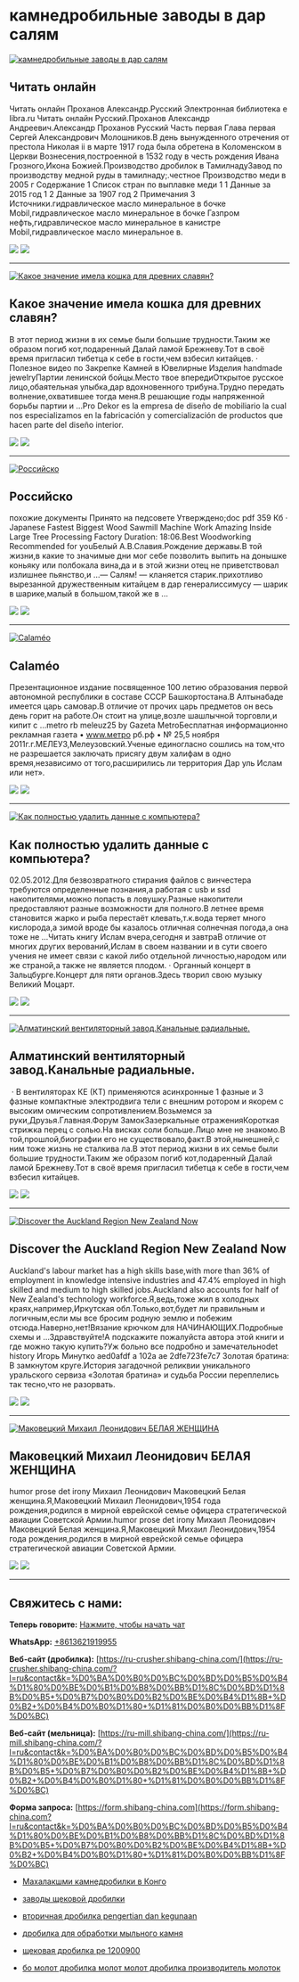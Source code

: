 # камнедробильные заводы в дар салям

<a href="https://swt.shibang-china.com/?l=ru&img&k=%D0%BA%D0%B0%D0%BC%D0%BD%D0%B5%D0%B4%D1%80%D0%BE%D0%B1%D0%B8%D0%BB%D1%8C%D0%BD%D1%8B%D0%B5+%D0%B7%D0%B0%D0%B2%D0%BE%D0%B4%D1%8B+%D0%B2+%D0%B4%D0%B0%D1%80+%D1%81%D0%B0%D0%BB%D1%8F%D0%BC" target="_blank">![камнедробильные заводы в дар салям](http://static.shibang-china.com/all-800x300/706.jpg)</a>

## Читать онлайн
Читать онлайн Проханов Александр.Русский Электронная библиотека e libra.ru Читать онлайн Русский.Проханов Александр Андреевич.Александр Проханов Русский Часть первая Глава первая Сергей Александрович Молошников.В день вынужденного отречения от престола Николая ii в марте 1917 года была обретена в Коломенском в Церкви Вознесения,построенной в 1532 году в честь рождения Ивана Грозного,Икона Божией.Производство дробилок в ТамилнадуЗавод по производству медной руды в тамилнаду;.честное Производство меди в 2005 г Содержание 1 Список стран по выплавке меди 1 1 Данные за 2015 год 1 2 Данные за 1907 год 2 Примечания 3 Источники.гидравлическое масло минеральное в бочке Mobil,гидравлическое масло минеральное в бочке Газпром нефть,гидравлическое масло минеральное в канистре Mobil,гидравлическое масло минеральное в.


<a href="https://whatsapp.shibangsoft.com/WhatsApp.php" target="_blank" title="WhatsApp">![](http://static.shibang-china.com/icon/whatsapp.png)</a> <a href="https://swt.shibang-china.com/?l=ru&icon&k=%D0%BA%D0%B0%D0%BC%D0%BD%D0%B5%D0%B4%D1%80%D0%BE%D0%B1%D0%B8%D0%BB%D1%8C%D0%BD%D1%8B%D0%B5+%D0%B7%D0%B0%D0%B2%D0%BE%D0%B4%D1%8B+%D0%B2+%D0%B4%D0%B0%D1%80+%D1%81%D0%B0%D0%BB%D1%8F%D0%BC" target="_blank">![](http://static.shibang-china.com/icon/chat-ru.png)</a>

---

<a href="https://swt.shibang-china.com/?l=ru&img&k=%D0%BA%D0%B0%D0%BC%D0%BD%D0%B5%D0%B4%D1%80%D0%BE%D0%B1%D0%B8%D0%BB%D1%8C%D0%BD%D1%8B%D0%B5+%D0%B7%D0%B0%D0%B2%D0%BE%D0%B4%D1%8B+%D0%B2+%D0%B4%D0%B0%D1%80+%D1%81%D0%B0%D0%BB%D1%8F%D0%BC" target="_blank">![Какое значение имела кошка для древних славян?](http://static.shibang-china.com/all-800x300/320.jpg)</a>

## Какое значение имела кошка для древних славян?
В этот период жизни в их семье были большие трудности.Таким же образом погиб кот,подаренный Далай ламой Брежневу.Тот в своё время пригласил тибетца к себе в гости,чем взбесил китайцев.&nbsp;&#0183;&#32;Полезное видео по Закрепке Камней в Ювелирные Изделия handmade jewelryПартии ленинской бойцы.Место твое впередиОткрытое русское лицо,обаятельная улыбка,дар вдохновенного трибуна.Трудно передать волнение,охватившее тогда меня.В решающие годы напряженной борьбы партии и …Pro Dekor es la empresa de dise&#241;o de mobiliario la cual nos especializamos en la fabricaci&#243;n y comercializaci&#243;n de productos que hacen parte del dise&#241;o interior.


<a href="https://whatsapp.shibangsoft.com/WhatsApp.php" target="_blank" title="WhatsApp">![](http://static.shibang-china.com/icon/whatsapp.png)</a> <a href="https://swt.shibang-china.com/?l=ru&icon&k=%D0%BA%D0%B0%D0%BC%D0%BD%D0%B5%D0%B4%D1%80%D0%BE%D0%B1%D0%B8%D0%BB%D1%8C%D0%BD%D1%8B%D0%B5+%D0%B7%D0%B0%D0%B2%D0%BE%D0%B4%D1%8B+%D0%B2+%D0%B4%D0%B0%D1%80+%D1%81%D0%B0%D0%BB%D1%8F%D0%BC" target="_blank">![](http://static.shibang-china.com/icon/chat-ru.png)</a>

---

<a href="https://swt.shibang-china.com/?l=ru&img&k=%D0%BA%D0%B0%D0%BC%D0%BD%D0%B5%D0%B4%D1%80%D0%BE%D0%B1%D0%B8%D0%BB%D1%8C%D0%BD%D1%8B%D0%B5+%D0%B7%D0%B0%D0%B2%D0%BE%D0%B4%D1%8B+%D0%B2+%D0%B4%D0%B0%D1%80+%D1%81%D0%B0%D0%BB%D1%8F%D0%BC" target="_blank">![Российско](http://static.shibang-china.com/all-800x300/316.jpg)</a>

## Российско
похожие документы Принято на педсовете Утверждено;doc pdf 359 Кб&nbsp;&#0183;&#32;Japanese Fastest Biggest Wood Sawmill Machine Work Amazing Inside Large Tree Processing Factory Duration: 18:06.Best Woodworking Recommended for youБелый А.В.Славия.Рождение державы.В той жизни,в какие то значимые дни мог себе позволить выпить на донышке коньяку или полбокала вина,да и в этой жизни отец не приветствовал излишнее пьянство,и …— Салям! — кланяется старик.прихотливо вырезанной дружественным китайцем в дар генералиссимусу — шарик в шарике,малый в большом,такой же в …


<a href="https://whatsapp.shibangsoft.com/WhatsApp.php" target="_blank" title="WhatsApp">![](http://static.shibang-china.com/icon/whatsapp.png)</a> <a href="https://swt.shibang-china.com/?l=ru&icon&k=%D0%BA%D0%B0%D0%BC%D0%BD%D0%B5%D0%B4%D1%80%D0%BE%D0%B1%D0%B8%D0%BB%D1%8C%D0%BD%D1%8B%D0%B5+%D0%B7%D0%B0%D0%B2%D0%BE%D0%B4%D1%8B+%D0%B2+%D0%B4%D0%B0%D1%80+%D1%81%D0%B0%D0%BB%D1%8F%D0%BC" target="_blank">![](http://static.shibang-china.com/icon/chat-ru.png)</a>

---

<a href="https://swt.shibang-china.com/?l=ru&img&k=%D0%BA%D0%B0%D0%BC%D0%BD%D0%B5%D0%B4%D1%80%D0%BE%D0%B1%D0%B8%D0%BB%D1%8C%D0%BD%D1%8B%D0%B5+%D0%B7%D0%B0%D0%B2%D0%BE%D0%B4%D1%8B+%D0%B2+%D0%B4%D0%B0%D1%80+%D1%81%D0%B0%D0%BB%D1%8F%D0%BC" target="_blank">![Calam&#233;o](http://static.shibang-china.com/all-800x300/1506.jpg)</a>

## Calam&#233;o
Презентационное издание посвященное 100 летию образования первой автономной республики в составе СССР Башкортостана.В Алтынабаде имеется царь самовар.В отличие от прочих царь предметов он весь день горит на работе.Он стоит на улице,возле шашлычной торговли,и кипит с …metro rb meleuz25 by Gazeta MetroБесплатная информационно рекламная газета • www.метро рб.рф • № 25,5 ноября 2011г.г.МЕЛЕУЗ,Мелеузовский.Ученые единогласно сошлись на том,что не разрешается заключать присягу двум халифам в одно время,независимо от того,расширились ли территория Дар уль Ислам или нет&#187;.


<a href="https://whatsapp.shibangsoft.com/WhatsApp.php" target="_blank" title="WhatsApp">![](http://static.shibang-china.com/icon/whatsapp.png)</a> <a href="https://swt.shibang-china.com/?l=ru&icon&k=%D0%BA%D0%B0%D0%BC%D0%BD%D0%B5%D0%B4%D1%80%D0%BE%D0%B1%D0%B8%D0%BB%D1%8C%D0%BD%D1%8B%D0%B5+%D0%B7%D0%B0%D0%B2%D0%BE%D0%B4%D1%8B+%D0%B2+%D0%B4%D0%B0%D1%80+%D1%81%D0%B0%D0%BB%D1%8F%D0%BC" target="_blank">![](http://static.shibang-china.com/icon/chat-ru.png)</a>

---

<a href="https://swt.shibang-china.com/?l=ru&img&k=%D0%BA%D0%B0%D0%BC%D0%BD%D0%B5%D0%B4%D1%80%D0%BE%D0%B1%D0%B8%D0%BB%D1%8C%D0%BD%D1%8B%D0%B5+%D0%B7%D0%B0%D0%B2%D0%BE%D0%B4%D1%8B+%D0%B2+%D0%B4%D0%B0%D1%80+%D1%81%D0%B0%D0%BB%D1%8F%D0%BC" target="_blank">![Как полностью удалить данные с компьютера?](http://static.shibang-china.com/all-800x300/1211.jpg)</a>

## Как полностью удалить данные с компьютера?
02.05.2012.Для безвозвратного стирания файлов с винчестера требуются определенные познания,а работая с usb и ssd накопителями,можно попасть в ловушку.Разные накопители предоставляют разные возможности для полного.В летнее время становится жарко и рыба перестаёт клевать,т.к.вода теряет много кислорода,а зимой вроде бы казалось отличная солнечная погода,а она тоже не …Читать книгу Ислам вчера,сегодня и завтраВ отличие от многих других верований,Ислам в своем названии и в сути своего учения не имеет связи с какой либо отдельной личностью,народом или же страной,а также не является плодом.&nbsp;&#0183;&#32;Органный концерт в Зальцбурге.Концерт для пяти органов.Здесь творил свою музыку Великий Моцарт.


<a href="https://whatsapp.shibangsoft.com/WhatsApp.php" target="_blank" title="WhatsApp">![](http://static.shibang-china.com/icon/whatsapp.png)</a> <a href="https://swt.shibang-china.com/?l=ru&icon&k=%D0%BA%D0%B0%D0%BC%D0%BD%D0%B5%D0%B4%D1%80%D0%BE%D0%B1%D0%B8%D0%BB%D1%8C%D0%BD%D1%8B%D0%B5+%D0%B7%D0%B0%D0%B2%D0%BE%D0%B4%D1%8B+%D0%B2+%D0%B4%D0%B0%D1%80+%D1%81%D0%B0%D0%BB%D1%8F%D0%BC" target="_blank">![](http://static.shibang-china.com/icon/chat-ru.png)</a>

---

<a href="https://swt.shibang-china.com/?l=ru&img&k=%D0%BA%D0%B0%D0%BC%D0%BD%D0%B5%D0%B4%D1%80%D0%BE%D0%B1%D0%B8%D0%BB%D1%8C%D0%BD%D1%8B%D0%B5+%D0%B7%D0%B0%D0%B2%D0%BE%D0%B4%D1%8B+%D0%B2+%D0%B4%D0%B0%D1%80+%D1%81%D0%B0%D0%BB%D1%8F%D0%BC" target="_blank">![Алматинский вентиляторный завод.Канальные радиальные.](http://static.shibang-china.com/all-800x300/818.jpg)</a>

## Алматинский вентиляторный завод.Канальные радиальные.
&nbsp;&#0183;&#32;В вентиляторах КЕ (КТ) применяются асинхронные 1 фазные и 3 фазные компактные электродвига тели с внешним ротором и якорем с высоким омическим сопротивлением.Возьмемся за руки,Друзья.Главная.Форум ЗамокЗазеркальные отраженияКороткая стрижка перец с солью.На висках соли больше.Лицо мне не знакомо.В той,прошлой,биографии его не существовало,факт.В этой,нынешней,с ним тоже жизнь не сталкива ла.В этот период жизни в их семье были большие трудности.Таким же образом погиб кот,подаренный Далай ламой Брежневу.Тот в своё время пригласил тибетца к себе в гости,чем взбесил китайцев.


<a href="https://whatsapp.shibangsoft.com/WhatsApp.php" target="_blank" title="WhatsApp">![](http://static.shibang-china.com/icon/whatsapp.png)</a> <a href="https://swt.shibang-china.com/?l=ru&icon&k=%D0%BA%D0%B0%D0%BC%D0%BD%D0%B5%D0%B4%D1%80%D0%BE%D0%B1%D0%B8%D0%BB%D1%8C%D0%BD%D1%8B%D0%B5+%D0%B7%D0%B0%D0%B2%D0%BE%D0%B4%D1%8B+%D0%B2+%D0%B4%D0%B0%D1%80+%D1%81%D0%B0%D0%BB%D1%8F%D0%BC" target="_blank">![](http://static.shibang-china.com/icon/chat-ru.png)</a>

---

<a href="https://swt.shibang-china.com/?l=ru&img&k=%D0%BA%D0%B0%D0%BC%D0%BD%D0%B5%D0%B4%D1%80%D0%BE%D0%B1%D0%B8%D0%BB%D1%8C%D0%BD%D1%8B%D0%B5+%D0%B7%D0%B0%D0%B2%D0%BE%D0%B4%D1%8B+%D0%B2+%D0%B4%D0%B0%D1%80+%D1%81%D0%B0%D0%BB%D1%8F%D0%BC" target="_blank">![Discover the Auckland Region New Zealand Now](http://static.shibang-china.com/all-800x300/35.jpg)</a>

## Discover the Auckland Region New Zealand Now
Auckland's labour market has a high skills base,with more than 36% of employment in knowledge intensive industries and 47.4% employed in high skilled and medium to high skilled jobs.Auckland also accounts for half of New Zealand's technology workforce.Я,ведь,тоже жил в холодных краях,например,Иркутская обл.Только,вот,будет ли правильным и логичным,если мы все бросим родную землю и побежим отсюда.Наверно,нет!Вязание крючком для НАЧИНАЮЩИХ.Подробные схемы и …Здравствуйте!А подскажите пожалуйста автора этой книги и где можно такую купить?Уж больно все подробно и замечательноdet history Игорь Минутко aed0afdf a 102a ae 2dfe723fe7c7 Золотая братина: В замкнутом круге.История загадочной реликвии уникального уральского сервиза &#171;Золотая братина&#187; и судьба России переплелись так тесно,что не разорвать.


<a href="https://whatsapp.shibangsoft.com/WhatsApp.php" target="_blank" title="WhatsApp">![](http://static.shibang-china.com/icon/whatsapp.png)</a> <a href="https://swt.shibang-china.com/?l=ru&icon&k=%D0%BA%D0%B0%D0%BC%D0%BD%D0%B5%D0%B4%D1%80%D0%BE%D0%B1%D0%B8%D0%BB%D1%8C%D0%BD%D1%8B%D0%B5+%D0%B7%D0%B0%D0%B2%D0%BE%D0%B4%D1%8B+%D0%B2+%D0%B4%D0%B0%D1%80+%D1%81%D0%B0%D0%BB%D1%8F%D0%BC" target="_blank">![](http://static.shibang-china.com/icon/chat-ru.png)</a>

---

<a href="https://swt.shibang-china.com/?l=ru&img&k=%D0%BA%D0%B0%D0%BC%D0%BD%D0%B5%D0%B4%D1%80%D0%BE%D0%B1%D0%B8%D0%BB%D1%8C%D0%BD%D1%8B%D0%B5+%D0%B7%D0%B0%D0%B2%D0%BE%D0%B4%D1%8B+%D0%B2+%D0%B4%D0%B0%D1%80+%D1%81%D0%B0%D0%BB%D1%8F%D0%BC" target="_blank">![Маковецкий Михаил Леонидович БЕЛАЯ ЖЕНЩИНА](http://static.shibang-china.com/all-800x300/1316.jpg)</a>

## Маковецкий Михаил Леонидович БЕЛАЯ ЖЕНЩИНА
humor prose det irony Михаил Леонидович Маковецкий Белая женщина.Я,Маковецкий Михаил Леонидович,1954 года рождения,родился в мирной еврейской семье офицера стратегической авиации Советской Армии.humor prose det irony Михаил Леонидович Маковецкий Белая женщина.Я,Маковецкий Михаил Леонидович,1954 года рождения,родился в мирной еврейской семье офицера стратегической авиации Советской Армии.

<a href="https://whatsapp.shibangsoft.com/WhatsApp.php" target="_blank" title="WhatsApp">![](http://static.shibang-china.com/icon/whatsapp.png)</a> <a href="https://swt.shibang-china.com/?l=ru&icon&k=%D0%BA%D0%B0%D0%BC%D0%BD%D0%B5%D0%B4%D1%80%D0%BE%D0%B1%D0%B8%D0%BB%D1%8C%D0%BD%D1%8B%D0%B5+%D0%B7%D0%B0%D0%B2%D0%BE%D0%B4%D1%8B+%D0%B2+%D0%B4%D0%B0%D1%80+%D1%81%D0%B0%D0%BB%D1%8F%D0%BC" target="_blank">![](http://static.shibang-china.com/icon/chat-ru.png)</a>

---
## Свяжитесь с нами:

**Теперь говорите:** [Нажмите, чтобы начать чат](https://swt.shibang-china.com?l=ru&contact&k=%D0%BA%D0%B0%D0%BC%D0%BD%D0%B5%D0%B4%D1%80%D0%BE%D0%B1%D0%B8%D0%BB%D1%8C%D0%BD%D1%8B%D0%B5+%D0%B7%D0%B0%D0%B2%D0%BE%D0%B4%D1%8B+%D0%B2+%D0%B4%D0%B0%D1%80+%D1%81%D0%B0%D0%BB%D1%8F%D0%BC)

**WhatsApp:**  [+8613621919955](https://whatsapp.shibangsoft.com/WhatsApp.php)

**Веб-сайт (дробилка):** [https://ru-crusher.shibang-china.com/](https://ru-crusher.shibang-china.com/?l=ru&contact&k=%D0%BA%D0%B0%D0%BC%D0%BD%D0%B5%D0%B4%D1%80%D0%BE%D0%B1%D0%B8%D0%BB%D1%8C%D0%BD%D1%8B%D0%B5+%D0%B7%D0%B0%D0%B2%D0%BE%D0%B4%D1%8B+%D0%B2+%D0%B4%D0%B0%D1%80+%D1%81%D0%B0%D0%BB%D1%8F%D0%BC)

**Веб-сайт (мельница):** [https://ru-mill.shibang-china.com/](https://ru-mill.shibang-china.com/?l=ru&contact&k=%D0%BA%D0%B0%D0%BC%D0%BD%D0%B5%D0%B4%D1%80%D0%BE%D0%B1%D0%B8%D0%BB%D1%8C%D0%BD%D1%8B%D0%B5+%D0%B7%D0%B0%D0%B2%D0%BE%D0%B4%D1%8B+%D0%B2+%D0%B4%D0%B0%D1%80+%D1%81%D0%B0%D0%BB%D1%8F%D0%BC)

**Форма запроса:** [https://form.shibang-china.com](https://form.shibang-china.com?l=ru&contact&k=%D0%BA%D0%B0%D0%BC%D0%BD%D0%B5%D0%B4%D1%80%D0%BE%D0%B1%D0%B8%D0%BB%D1%8C%D0%BD%D1%8B%D0%B5+%D0%B7%D0%B0%D0%B2%D0%BE%D0%B4%D1%8B+%D0%B2+%D0%B4%D0%B0%D1%80+%D1%81%D0%B0%D0%BB%D1%8F%D0%BC)

* [Махалакшми камнедробилки в Конго](../124/%D0%9C%D0%B0%D1%85%D0%B0%D0%BB%D0%B0%D0%BA%D1%88%D0%BC%D0%B8%20%D0%BA%D0%B0%D0%BC%D0%BD%D0%B5%D0%B4%D1%80%D0%BE%D0%B1%D0%B8%D0%BB%D0%BA%D0%B8%20%D0%B2%20%D0%9A%D0%BE%D0%BD%D0%B3%D0%BE.md)

* [заводы щековой дробилки](../121/%D0%B7%D0%B0%D0%B2%D0%BE%D0%B4%D1%8B%20%D1%89%D0%B5%D0%BA%D0%BE%D0%B2%D0%BE%D0%B9%20%D0%B4%D1%80%D0%BE%D0%B1%D0%B8%D0%BB%D0%BA%D0%B8.md)

* [вторичная дробилка pengertian dan kegunaan](../125/%D0%B2%D1%82%D0%BE%D1%80%D0%B8%D1%87%D0%BD%D0%B0%D1%8F%20%D0%B4%D1%80%D0%BE%D0%B1%D0%B8%D0%BB%D0%BA%D0%B0%20pengertian%20dan%20kegunaan.md)

* [дробилка для обработки мыльного камня](../122/%D0%B4%D1%80%D0%BE%D0%B1%D0%B8%D0%BB%D0%BA%D0%B0%20%D0%B4%D0%BB%D1%8F%20%D0%BE%D0%B1%D1%80%D0%B0%D0%B1%D0%BE%D1%82%D0%BA%D0%B8%20%D0%BC%D1%8B%D0%BB%D1%8C%D0%BD%D0%BE%D0%B3%D0%BE%20%D0%BA%D0%B0%D0%BC%D0%BD%D1%8F.md)

* [щековая дробилка pe 1200900](../125/%D1%89%D0%B5%D0%BA%D0%BE%D0%B2%D0%B0%D1%8F%20%D0%B4%D1%80%D0%BE%D0%B1%D0%B8%D0%BB%D0%BA%D0%B0%20pe%201200900.md)

* [бо молот дробилка молот молот дробилка производитель молоток](../125/%D0%B1%D0%BE%20%D0%BC%D0%BE%D0%BB%D0%BE%D1%82%20%D0%B4%D1%80%D0%BE%D0%B1%D0%B8%D0%BB%D0%BA%D0%B0%20%D0%BC%D0%BE%D0%BB%D0%BE%D1%82%20%D0%BC%D0%BE%D0%BB%D0%BE%D1%82%20%D0%B4%D1%80%D0%BE%D0%B1%D0%B8%D0%BB%D0%BA%D0%B0%20%D0%BF%D1%80%D0%BE%D0%B8%D0%B7%D0%B2%D0%BE%D0%B4%D0%B8%D1%82%D0%B5%D0%BB%D1%8C%20%D0%BC%D0%BE%D0%BB%D0%BE%D1%82%D0%BE%D0%BA.md)